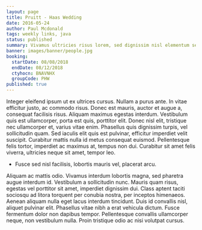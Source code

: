 ```yaml
---
layout: page
title: Pruitt - Haas Wedding
date: 2016-05-24
author: Paul Mcdonald
tags: weekly links, java
status: published
summary: Vivamus ultricies risus lorem, sed dignissim nisl elementum sed.
banner: images/banner/people.jpg
booking:
  startDate: 08/08/2018
  endDate: 08/12/2018
  ctyhocn: BNAVNHX
  groupCode: PHW
published: true
---
```

Integer eleifend ipsum ut ex ultrices cursus. Nullam a purus ante. In vitae efficitur justo, ac commodo risus. Donec est mauris, auctor et augue a, consequat facilisis risus. Aliquam maximus egestas interdum. Vestibulum quis est ullamcorper, porta est quis, porttitor elit. Donec nisl elit, tristique nec ullamcorper et, varius vitae enim. Phasellus quis dignissim turpis, vel sollicitudin quam. Sed iaculis elit quis est pulvinar, efficitur imperdiet velit suscipit. Curabitur mattis nulla id metus consequat euismod. Pellentesque felis tortor, imperdiet ac maximus at, tempus non dui. Curabitur sit amet felis viverra, ultricies neque sit amet, tempor leo.

* Fusce sed nisl facilisis, lobortis mauris vel, placerat arcu.

Aliquam ac mattis odio. Vivamus interdum lobortis magna, sed pharetra augue interdum id. Vestibulum a sollicitudin nunc. Mauris quam risus, egestas vel porttitor sit amet, imperdiet dignissim dui. Class aptent taciti sociosqu ad litora torquent per conubia nostra, per inceptos himenaeos. Aenean aliquam nulla eget lacus interdum tincidunt. Duis id convallis nisl, aliquet pulvinar elit. Phasellus vitae nibh a erat vehicula dictum. Fusce fermentum dolor non dapibus tempor. Pellentesque convallis ullamcorper neque, non vestibulum nulla. Proin tristique odio ac nisi volutpat cursus.
